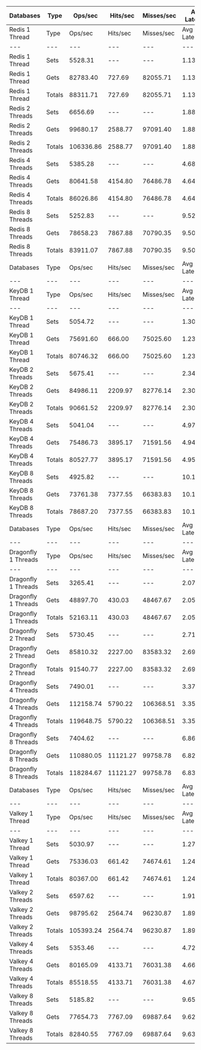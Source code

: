 | Databases | Type | Ops/sec | Hits/sec | Misses/sec | Avg Latency | p50 Latency | p99 Latency | p99.9 Latency | KB/sec |
| --- | --- | --- | --- | --- | --- | --- | --- | --- | --- |
| Redis 1 Thread | Type | Ops/sec | Hits/sec | Misses/sec | Avg Latency | p50 Latency | p99 Latency | p99.9 Latency | KB/sec |
| --- | --- | --- | --- | --- | --- | --- | --- | --- | --- |
Redis 1 Thread | Sets | 5528.31 | --- | --- | 1.13390 | 1.09500 | 1.69500 | 3.61500 | 3022.43 |
Redis 1 Thread | Gets | 82783.40 | 727.69 | 82055.71 | 1.13226 | 1.09500 | 1.69500 | 4.47900 | 3586.86 |
Redis 1 Thread | Totals | 88311.71 | 727.69 | 82055.71 | 1.13237 | 1.09500 | 1.69500 | 4.41500 | 6609.29 |
Redis 2 Threads | Sets | 6656.69 | --- | --- | 1.88714 | 1.79100 | 3.31100 | 9.53500 | 3639.34 |
Redis 2 Threads | Gets | 99680.17 | 2588.77 | 97091.40 | 1.88020 | 1.79100 | 3.31100 | 9.59900 | 5180.28 |
Redis 2 Threads | Totals | 106336.86 | 2588.77 | 97091.40 | 1.88064 | 1.79100 | 3.31100 | 9.59900 | 8819.63 |
Redis 4 Threads | Sets | 5385.28 | --- | --- | 4.68156 | 4.57500 | 9.21500 | 20.09500 | 2944.25 |
Redis 4 Threads | Gets | 80641.58 | 4154.80 | 76486.78 | 4.64062 | 4.57500 | 9.08700 | 15.23100 | 5227.15 |
Redis 4 Threads | Totals | 86026.86 | 4154.80 | 76486.78 | 4.64318 | 4.57500 | 9.08700 | 15.42300 | 8171.40 |
Redis 8 Threads | Sets | 5252.83 | --- | --- | 9.52702 | 9.27900 | 19.83900 | 41.47100 | 2871.83 |
Redis 8 Threads | Gets | 78658.23 | 7867.88 | 70790.35 | 9.50353 | 9.27900 | 19.83900 | 41.47100 | 7017.40 |
Redis 8 Threads | Totals | 83911.07 | 7867.88 | 70790.35 | 9.50500 | 9.27900 | 19.83900 | 41.47100 | 9889.24 |
| Databases | Type | Ops/sec | Hits/sec | Misses/sec | Avg Latency | p50 Latency | p99 Latency | p99.9 Latency | KB/sec |
| --- | --- | --- | --- | --- | --- | --- | --- | --- | --- |
| KeyDB 1 Thread | Type | Ops/sec | Hits/sec | Misses/sec | Avg Latency | p50 Latency | p99 Latency | p99.9 Latency | KB/sec |
| --- | --- | --- | --- | --- | --- | --- | --- | --- | --- |
KeyDB 1 Thread | Sets | 5054.72 | --- | --- | 1.30425 | 1.31900 | 2.22300 | 22.27100 | 2763.51 |
KeyDB 1 Thread | Gets | 75691.60 | 666.00 | 75025.60 | 1.23396 | 1.31900 | 2.11100 | 5.40700 | 3279.91 |
KeyDB 1 Thread | Totals | 80746.32 | 666.00 | 75025.60 | 1.23836 | 1.31900 | 2.12700 | 6.01500 | 6043.42 |
KeyDB 2 Threads | Sets | 5675.41 | --- | --- | 2.34489 | 2.15900 | 4.51100 | 14.46300 | 3102.86 |
KeyDB 2 Threads | Gets | 84986.11 | 2209.97 | 82776.14 | 2.30415 | 2.15900 | 4.44700 | 10.55900 | 4418.06 |
KeyDB 2 Threads | Totals | 90661.52 | 2209.97 | 82776.14 | 2.30670 | 2.15900 | 4.44700 | 11.07100 | 7520.92 |
KeyDB 4 Threads | Sets | 5041.04 | --- | --- | 4.97944 | 4.86300 | 10.04700 | 17.02300 | 2756.04 |
KeyDB 4 Threads | Gets | 75486.73 | 3895.17 | 71591.56 | 4.94936 | 4.86300 | 9.79100 | 16.06300 | 4896.01 |
KeyDB 4 Threads | Totals | 80527.77 | 3895.17 | 71591.56 | 4.95124 | 4.86300 | 9.79100 | 16.12700 | 7652.05 |
KeyDB 8 Threads | Sets | 4925.82 | --- | --- | 10.14057 | 9.85500 | 22.65500 | 46.07900 | 2693.05 |
KeyDB 8 Threads | Gets | 73761.38 | 7377.55 | 66383.83 | 10.10585 | 9.85500 | 22.39900 | 46.59100 | 6580.28 |
KeyDB 8 Threads | Totals | 78687.20 | 7377.55 | 66383.83 | 10.10803 | 9.85500 | 22.39900 | 46.59100 | 9273.33 |
| Databases | Type | Ops/sec | Hits/sec | Misses/sec | Avg Latency | p50 Latency | p99 Latency | p99.9 Latency | KB/sec |
| --- | --- | --- | --- | --- | --- | --- | --- | --- | --- |
| Dragonfly 1 Threads | Type | Ops/sec | Hits/sec | Misses/sec | Avg Latency | p50 Latency | p99 Latency | p99.9 Latency | KB/sec |
| --- | --- | --- | --- | --- | --- | --- | --- | --- | --- |
Dragonfly 1 Threads | Sets | 3265.41 | --- | --- | 2.07082 | 1.79100 | 4.44700 | 8.95900 | 1785.26 |
Dragonfly 1 Threads | Gets | 48897.70 | 430.03 | 48467.67 | 2.05143 | 1.79100 | 4.38300 | 8.09500 | 2118.76 |
Dragonfly 1 Threads | Totals | 52163.11 | 430.03 | 48467.67 | 2.05265 | 1.79100 | 4.38300 | 8.25500 | 3904.02 |
Dragonfly 2 Thread | Sets | 5730.45 | --- | --- | 2.71830 | 2.65500 | 8.19100 | 15.23100 | 3132.95 |
Dragonfly 2 Thread | Gets | 85810.32 | 2227.00 | 83583.32 | 2.69256 | 2.63900 | 7.74300 | 13.37500 | 4458.70 |
Dragonfly 2 Thread | Totals | 91540.77 | 2227.00 | 83583.32 | 2.69417 | 2.63900 | 7.74300 | 13.56700 | 7591.65 |
Dragonfly 4 Threads | Sets | 7490.01 | --- | --- | 3.37202 | 3.59900 | 8.15900 | 16.89500 | 4094.95 |
Dragonfly 4 Threads | Gets | 112158.74 | 5790.22 | 106368.51 | 3.35453 | 3.59900 | 7.83900 | 16.63900 | 7275.92 |
Dragonfly 4 Threads | Totals | 119648.75 | 5790.22 | 106368.51 | 3.35562 | 3.59900 | 7.87100 | 16.76700 | 11370.86 |
Dragonfly 8 Threads | Sets | 7404.62 | --- | --- | 6.86334 | 6.39900 | 22.01500 | 58.36700 | 4048.26 |
Dragonfly 8 Threads | Gets | 110880.05 | 11121.27 | 99758.78 | 6.82917 | 6.36700 | 21.37500 | 57.59900 | 9907.31 |
Dragonfly 8 Threads | Totals | 118284.67 | 11121.27 | 99758.78 | 6.83131 | 6.36700 | 21.37500 | 57.59900 | 13955.57 |
| Databases | Type | Ops/sec | Hits/sec | Misses/sec | Avg Latency | p50 Latency | p99 Latency | p99.9 Latency | KB/sec |
| --- | --- | --- | --- | --- | --- | --- | --- | --- | --- |
| Valkey 1 Thread | Type | Ops/sec | Hits/sec | Misses/sec | Avg Latency | p50 Latency | p99 Latency | p99.9 Latency | KB/sec |
| --- | --- | --- | --- | --- | --- | --- | --- | --- | --- |
Valkey 1 Thread | Sets | 5030.97 | --- | --- | 1.27187 | 1.11100 | 2.39900 | 8.51100 | 2750.53 |
Valkey 1 Thread | Gets | 75336.03 | 661.42 | 74674.61 | 1.24236 | 1.11100 | 2.30300 | 5.53500 | 3263.77 |
Valkey 1 Thread | Totals | 80367.00 | 661.42 | 74674.61 | 1.24421 | 1.11100 | 2.30300 | 6.17500 | 6014.30 |
Valkey 2 Threads | Sets | 6597.62 | --- | --- | 1.91473 | 1.79900 | 3.43900 | 11.00700 | 3607.05 |
Valkey 2 Threads | Gets | 98795.62 | 2564.74 | 96230.87 | 1.89523 | 1.79100 | 3.34300 | 9.72700 | 5133.79 |
Valkey 2 Threads | Totals | 105393.24 | 2564.74 | 96230.87 | 1.89645 | 1.79100 | 3.34300 | 9.85500 | 8740.83 |
Valkey 4 Threads | Sets | 5353.46 | --- | --- | 4.72158 | 4.60700 | 9.34300 | 19.45500 | 2926.85 |
Valkey 4 Threads | Gets | 80165.09 | 4133.71 | 76031.38 | 4.66722 | 4.60700 | 9.15100 | 15.10300 | 5198.01 |
Valkey 4 Threads | Totals | 85518.55 | 4133.71 | 76031.38 | 4.67063 | 4.60700 | 9.15100 | 15.29500 | 8124.86 |
Valkey 8 Threads | Sets | 5185.82 | --- | --- | 9.65325 | 9.40700 | 20.60700 | 43.26300 | 2835.19 |
Valkey 8 Threads | Gets | 77654.73 | 7767.09 | 69887.64 | 9.62987 | 9.40700 | 20.35100 | 42.49500 | 6927.67 |
Valkey 8 Threads | Totals | 82840.55 | 7767.09 | 69887.64 | 9.63133 | 9.40700 | 20.35100 | 42.49500 | 9762.86 |
